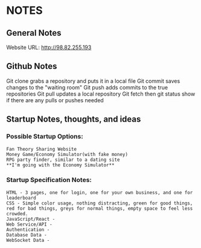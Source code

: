 # NOTES

## General Notes
  Website URL: http://98.82.255.193

## Github Notes
  Git clone grabs a repository and puts it in a local file
  Git commit saves changes to the "waiting room"
  Git push adds commits to the true repositories
  Git pull updates a local repository
  Git fetch then git status show if there are any pulls or pushes needed

## Startup Notes, thoughts, and ideas
###  Possible Startup Options:
    Fan Theory Sharing Website
    Money Game/Economy Simulator(with fake money)
    RPG party finder, similar to a dating site
    **I'm going with the Economy Simulator**

###  Startup Specification Notes:
    HTML - 3 pages, one for login, one for your own business, and one for leaderboard
    CSS - Simple color usage, nothing distracting, green for good things, red for bad things, greys for normal things, empty space to feel less crowded.
    JavaScript/React -
    Web Service/API -
    Authentication -
    Database Data -
    WebSocket Data -
